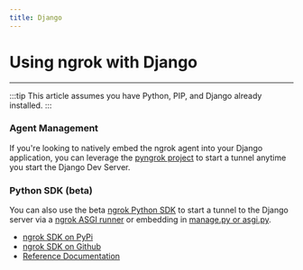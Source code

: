 ```yaml
---
title: Django
---
```


# Using ngrok with Django
------------

:::tip
This article assumes you have Python, PIP, and Django already installed.
:::

### Agent Management

If you're looking to natively embed the ngrok agent into your Django application, you can leverage the [pyngrok project](https://pyngrok.readthedocs.io/en/latest/integrations.html#django) to start a tunnel anytime you start the Django Dev Server.

### Python SDK (beta)
You can also use the beta [ngrok Python SDK](https://github.com/ngrok/ngrok-py) to start a tunnel to the Django server via a [ngrok ASGI runner](https://github.com/ngrok/ngrok-py#asgi-runner---tunnels-to-uvicorn-gunicorn-django-and-more-with-no-code) or embedding in [manage.py or asgi.py](https://github.com/ngrok/ngrok-py#frameworks).

*   [ngrok SDK on PyPi](https://pypi.org/project/ngrok/)
*   [ngrok SDK on Github](https://github.com/ngrok/ngrok-py)
*   [Reference Documentation](https://ngrok.github.io/ngrok-py/)